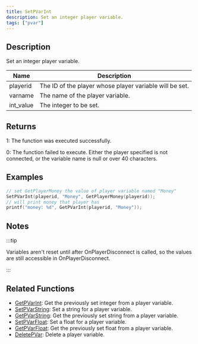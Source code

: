```yaml
---
title: SetPVarInt
description: Set an integer player variable.
tags: ["pvar"]
---
```


## Description

Set an integer player variable.

| Name      | Description                                             |
| --------- | ------------------------------------------------------- |
| playerid  | The ID of the player whose player variable will be set. |
| varname   | The name of the player variable.                        |
| int_value | The integer to be set.                                  |

## Returns

1: The function was executed successfully.

0: The function failed to execute. Either the player specified is not connected, or the variable name is null or over 40 characters.

## Examples

```c
// set GetPlayerMoney the value of player variable named "Money"
SetPVarInt(playerid, "Money", GetPlayerMoney(playerid));
// will print money that player has
printf("money: %d", GetPVarInt(playerid, "Money"));
```

## Notes

:::tip

Variables aren't reset until after OnPlayerDisconnect is called, so the values are still accessible in OnPlayerDisconnect.

:::

## Related Functions

- [GetPVarInt](GetPVarInt.md): Get the previously set integer from a player variable.
- [SetPVarString](SetPVarString.md): Set a string for a player variable.
- [GetPVarString](GetPVarString.md): Get the previously set string from a player variable.
- [SetPVarFloat](SetPVarFloat.md): Set a float for a player variable.
- [GetPVarFloat](GetPVarFloat.md): Get the previously set float from a player variable.
- [DeletePVar](DeletePVar.md): Delete a player variable.

